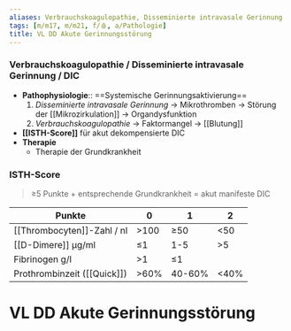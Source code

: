 ```yaml
---
aliases: Verbrauchskoagulopathie, Disseminierte intravasale Gerinnung
tags: [m/m17, m/m21, f/🩸, a/Pathologie]
title: VL DD Akute Gerinnungsstörung
---
```

### Verbrauchskoagulopathie / Disseminierte intravasale Gerinnung / DIC 
- **Pathophysiologie**:: ==Systemische Gerinnungsaktivierung==
	1. *Disseminierte intravasale Gerinnung* → Mikrothromben → Störung der [[Mikrozirkulation]] → Organdysfunktion
	2. *Verbrauchskoagulopathie* → Faktormangel → [[Blutung]]
- **[[ISTH-Score]]** für akut dekompensierte DIC
- **Therapie** 
	- Therapie der Grundkrankheit

### ISTH-Score
> ≥5 Punkte + entsprechende Grundkrankheit = akut manifeste DIC

Punkte|0|1|2
-|-|-|-
[[Thrombocyten]]-Zahl / nl|>100|≥50|<50
[[D-Dimere]] μg/ml|≤1|1-5|>5
Fibrinogen g/l|>1|≤1|
Prothrombinzeit ([[Quick]])|>60%|40-60%|<40%

# VL DD Akute Gerinnungsstörung
